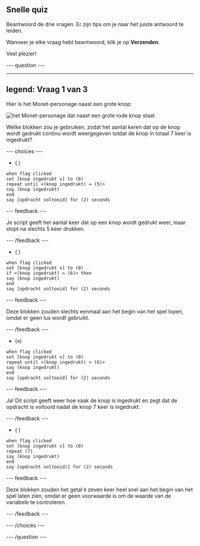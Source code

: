 ## Snelle quiz

Beantwoord de drie vragen. Er zijn tips om je naar het juiste antwoord te leiden.

Wanneer je elke vraag hebt beantwoord, klik je op **Verzenden**.

Veel plezier!

--- question ---

---
legend: Vraag 1 van 3
---

Hier is het Monet-personage naast een grote knop:

![het Monet-personage dat naast een grote rode knop staat](images/monet-by-button.png)

Welke blokken zou je gebruiken, zodat het aantal keren dat op de knop wordt gedrukt continu wordt weergegeven totdat de knop in totaal 7 keer is ingedrukt?


--- choices ---

- ( )

```blocks3
when flag clicked
set [knop ingedrukt v] to (0)
repeat until <(knop ingedrukt) = (5)>
say (knop ingedrukt)
end
say [opdracht voltooid] for (2) seconds
```

  --- feedback ---

Je script geeft het aantal keer dat op een knop wordt gedrukt weer, maar stopt na slechts 5 keer drukken.

  --- /feedback ---

- ( )

```blocks3
when flag clicked
set [knop ingedrukt v] to (0)
if <(knop ingedrukt) > (6)> then
say (knop ingedrukt)
end
say [opdracht voltooid] for (2) seconds
```

  --- feedback ---

Deze blokken zouden slechts eenmaal aan het begin van het spel lopen, omdat er geen lus wordt gebruikt.

  --- /feedback ---

- (x)

```blocks3
when flag clicked
set [knop ingedrukt v] to (0)
repeat until <(knop ingedrukt) > (6)>
say (knop ingedrukt)
end
say [opdracht voltooid] for (2) seconds
```

  --- feedback ---

Ja! Dit script geeft weer hoe vaak de knop is ingedrukt en zegt dat de opdracht is voltooid nadat de knop 7 keer is ingedrukt.

  --- /feedback ---

- ( )

```blocks3
when flag clicked
set [knop ingedrukt v] to (0)
repeat (7)
say (knop ingedrukt)
end
say [opdracht voltooid)] for (2) seconds
```
  --- feedback ---

Deze blokken zouden het getal `0` zeven keer heel snel aan het begin van het spel laten zien, omdat er geen voorwaarde is om de waarde van de variabele te controleren.

  --- /feedback ---

--- /choices ---

--- /question ---
